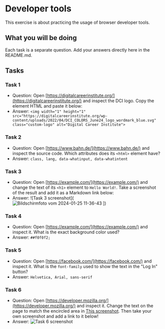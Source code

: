 # Developer tools

This exercise is about practicing the usage of browser developer tools.

## What you will be doing

Each task is a separate question. Add your answers directly here in the README.md.

## Tasks

### Task 1

- Question: Open [https://digitalcareerinstitute.org/](https://digitalcareerinstitute.org/) and inspect the DCI logo. Copy the element HTML and paste it below:
- Answer: `<img width="1" height="1" src="https://digitalcareerinstitute.org/wp-content/uploads/2022/04/DCI_COLORS_June24_logo_wordmark_blue.svg" class="custom-logo" alt="Digital Career Institute">`

### Task 2

- Question: Open [https://www.bahn.de/](https://www.bahn.de/) and inspect the source code. Which attributes does its `<html>` element have?
- Answer: `class, lang, data-whatinput, data-whatintent`

### Task 3

- Question: Open [https://example.com/](https://example.com/) and change the text of its `<h1>` element to `Hello World!`. Take a screenshot of the result and add it as a Markdown link below:
- Answer: ![Task 3 screenshot](![Bildschirmfoto vom 2024-01-25 11-36-43](https://github.com/DCI-WD-TZ-23-D01/uib-06-devtools-dci1234ines/assets/153717211/5ce20264-dbc7-4dcd-9408-bafa9542eae9)
])

### Task 4

- Question: Open [https://example.com/](https://example.com/) and inspect it. What is the exact background color used?
- Answer: `##f0f0f2;`

### Task 5

- Question: Open [https://facebook.com/](https://facebook.com/) and inspect it. What is the `font-family` used to show the text in the "Log In" button?
- Answer: `Helvetica, Arial, sans-serif`

### Task 6

- Question: Open [https://developer.mozilla.org/](https://developer.mozilla.org/) and inspect it. Change the text on the page to match the encircled area in [This screenshot](Example.png). Then take your own screenshot and add a link to it below!
- Answer: ![Task 6 screenshot](screenshot2.png])
